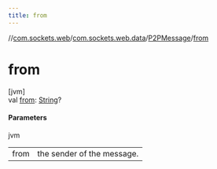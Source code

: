 ```yaml
---
title: from
---
```

//[com.sockets.web](../../../index.html)/[com.sockets.web.data](../index.html)/[P2PMessage](index.html)/[from](from.html)



# from



[jvm]\
val [from](from.html): [String](https://kotlinlang.org/api/latest/jvm/stdlib/kotlin/-string/index.html)?



#### Parameters


jvm

| | |
|---|---|
| from | the sender of the message. |




